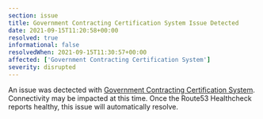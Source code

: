 ```yaml
---
section: issue
title: Government Contracting Certification System Issue Detected
date: 2021-09-15T11:20:58+00:00
resolved: true
informational: false
resolvedWhen: 2021-09-15T11:30:57+00:00
affected: ['Government Contracting Certification System']
severity: disrupted
---
```

An issue was dectected with [Government Contracting Certification System](https://certify.sba.gov).  Connectivity may be impacted at this time.  Once the Route53 Healthcheck reports healthy, this issue will automatically resolve.
